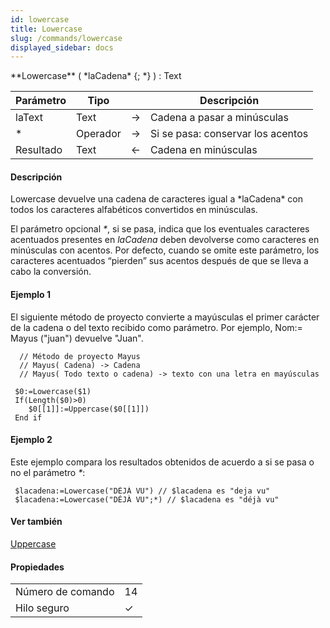 ```yaml
---
id: lowercase
title: Lowercase
slug: /commands/lowercase
displayed_sidebar: docs
---
```


<!--REF #_command_.Lowercase.Syntax-->**Lowercase** ( *laCadena* {; *} ) : Text<!-- END REF-->
<!--REF #_command_.Lowercase.Params-->
| Parámetro | Tipo |  | Descripción |
| --- | --- | --- | --- |
| laText | Text | &#8594;  | Cadena a pasar a minúsculas |
| * | Operador | &#8594;  | Si se pasa: conservar los acentos |
| Resultado | Text | &#8592; | Cadena en minúsculas |

<!-- END REF-->

#### Descripción 

<!--REF #_command_.Lowercase.Summary-->Lowercase devuelve una cadena de caracteres igual a *laCadena* con todos los caracteres alfabéticos convertidos en minúsculas.<!-- END REF-->

El parámetro opcional *\**, si se pasa, indica que los eventuales caracteres acentuados presentes en *laCadena* deben devolverse como caracteres en minúsculas con acentos. Por defecto, cuando se omite este parámetro, los caracteres acentuados “pierden” sus acentos después de que se lleva a cabo la conversión.

#### Ejemplo 1 

El siguiente método de proyecto convierte a mayúsculas el primer carácter de la cadena o del texto recibido como parámetro. Por ejemplo, Nom:= Mayus ("juan") devuelve "Juan".

```4d
  // Método de proyecto Mayus
  // Mayus( Cadena) -> Cadena
  // Mayus( Todo texto o cadena) -> texto con una letra en mayúsculas
 
 $0:=Lowercase($1)
 If(Length($0)>0)
    $0[[1]]:=Uppercase($0[[1]])
 End if
```

#### Ejemplo 2 

Este ejemplo compara los resultados obtenidos de acuerdo a si se pasa o no el parámetro *\**:

```4d
 $lacadena:=Lowercase("DÉJÀ VU") // $lacadena es "deja vu"
 $lacadena:=Lowercase("DÉJÀ VU";*) // $lacadena es "déjà vu"
```

#### Ver también 

[Uppercase](uppercase.md)  

#### Propiedades

|  |  |
| --- | --- |
| Número de comando | 14 |
| Hilo seguro | &check; |


